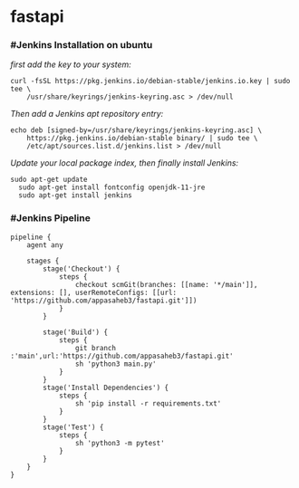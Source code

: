 # fastapi
### #Jenkins Installation on ubuntu
*first add the key to your system:*
```
curl -fsSL https://pkg.jenkins.io/debian-stable/jenkins.io.key | sudo tee \
    /usr/share/keyrings/jenkins-keyring.asc > /dev/null
```
*Then add a Jenkins apt repository entry:*
```
echo deb [signed-by=/usr/share/keyrings/jenkins-keyring.asc] \
    https://pkg.jenkins.io/debian-stable binary/ | sudo tee \
    /etc/apt/sources.list.d/jenkins.list > /dev/null
```
*Update your local package index, then finally install Jenkins:*
```
sudo apt-get update
  sudo apt-get install fontconfig openjdk-11-jre
  sudo apt-get install jenkins
```


### #Jenkins Pipeline
```
pipeline {
    agent any

    stages {
        stage('Checkout') {
            steps {
                checkout scmGit(branches: [[name: '*/main']], extensions: [], userRemoteConfigs: [[url: 'https://github.com/appasaheb3/fastapi.git']])
            }
        }
        
        stage('Build') {
            steps {
                git branch :'main',url:'https://github.com/appasaheb3/fastapi.git'
                sh 'python3 main.py'
            }
        }
        stage('Install Dependencies') {
            steps {
                sh 'pip install -r requirements.txt'
            }
        }
        stage('Test') {
            steps {
                sh 'python3 -m pytest'
            }
        }
    }
}
```
